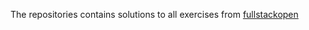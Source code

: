 The repositories contains solutions to all exercises from [fullstackopen](https://fullstackopen.com/en/)